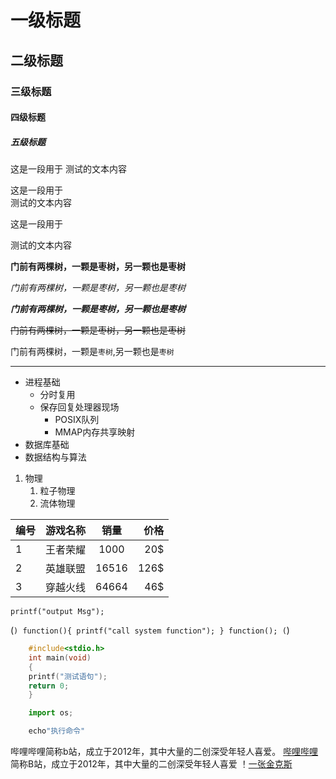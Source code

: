 # 一级标题

## 二级标题

### 三级标题

#### 四级标题

##### 五级标题

这是一段用于
测试的文本内容

这是一段用于<br>测试的文本内容

这是一段用于

测试的文本内容

**门前有两棵树，一颗是枣树，另一颗也是枣树**

*门前有两棵树，一颗是枣树，另一颗也是枣树*

***门前有两棵树，一颗是枣树，另一颗也是枣树***

~~门前有两棵树，一颗是枣树，另一颗也是枣树~~

门前有两棵树，一颗是`枣树`,另一颗也是`枣树`

*****
* 进程基础
  * 分时复用
  * 保存回复处理器现场
    * POSIX队列
    * MMAP内存共享映射
* 数据库基础
* 数据结构与算法

1. 物理
   1. 粒子物理
   2. 流体物理


编号|游戏名称|销量|价格
---|:--:|:--:|---:
1|王者荣耀|1000|20$
2|英雄联盟|16516|126$
3|穿越火线|64664|46$

`printf("output Msg");`

(```)
	function(){
		printf("call system function");
	}
	function();
(```)

```c
	#include<stdio.h>
	int main(void)
	{
	printf("测试语句");
	return 0;
	}
```

```python
	import os;
```

```bash
	echo"执行命令"
```

哔哩哔哩简称b站，成立于2012年，其中大量的二创深受年轻人喜爱。
[哔哩哔哩](https://www.bilibili.com"点击进入b站")简称B站，成立于2012年，其中大量的二创深受年轻人喜爱
！[一张金克斯](https://beta.glilmu.com/i/2022/11/23/xa7jmy.jpg"一张图片")

